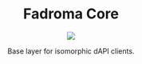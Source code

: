 <div align="center">

# Fadroma Core

[![](https://img.shields.io/npm/v/@fadroma/agent?color=%2365b34c&label=%40fadroma%2Fclient&style=for-the-badge)](https://www.npmjs.com/package/@fadroma/agent)

Base layer for isomorphic dAPI clients.

</div>
